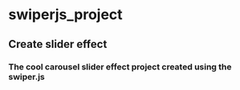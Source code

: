 # swiperjs_project
## Create slider effect
 ### The  cool carousel slider effect project created using the swiper.js
